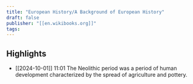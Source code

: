 ```yaml
---
title: "European History/A Background of European History"
draft: false
publisher: "[[en.wikibooks.org]]"
tags:
---
```



## Highlights
* [[2024-10-01]] 11:01  The Neolithic period was a period of human development characterized by the spread of agriculture and pottery.

